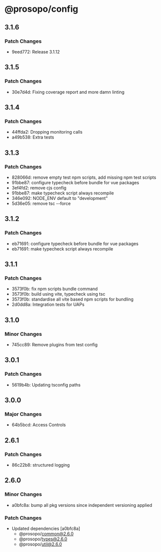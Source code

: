 # @prosopo/config

## 3.1.6
### Patch Changes

- 9eed772: Release 3.1.12

## 3.1.5
### Patch Changes

- 30e7d4d: Fixing coverage report and more damn linting

## 3.1.4
### Patch Changes

- 44ffda2: Dropping monitoring calls
- a49b538: Extra tests

## 3.1.3
### Patch Changes

- 828066d: remove empty test npm scripts, add missing npm test scripts
- 91bbe87: configure typecheck before bundle for vue packages
- 3ef4fd2: remove cjs config
- 91bbe87: make typecheck script always recompile
- 346e092: NODE_ENV default to "development"
- 5d36e05: remove tsc --force

## 3.1.2
### Patch Changes

- eb71691: configure typecheck before bundle for vue packages
- eb71691: make typecheck script always recompile

## 3.1.1
### Patch Changes

- 3573f0b: fix npm scripts bundle command
- 3573f0b: build using vite, typecheck using tsc
- 3573f0b: standardise all vite based npm scripts for bundling
- 2d0dd8a: Integration tests for UAPs

## 3.1.0
### Minor Changes

- 745cc89: Remove plugins from test config

## 3.0.1
### Patch Changes

- 5619b4b: Updating tsconfig paths

## 3.0.0
### Major Changes

- 64b5bcd: Access Controls

## 2.6.1
### Patch Changes

- 86c22b8: structured logging

## 2.6.0

### Minor Changes

- a0bfc8a: bump all pkg versions since independent versioning applied

### Patch Changes

- Updated dependencies [a0bfc8a]
  - @prosopo/common@2.6.0
  - @prosopo/types@2.6.0
  - @prosopo/util@2.6.0
